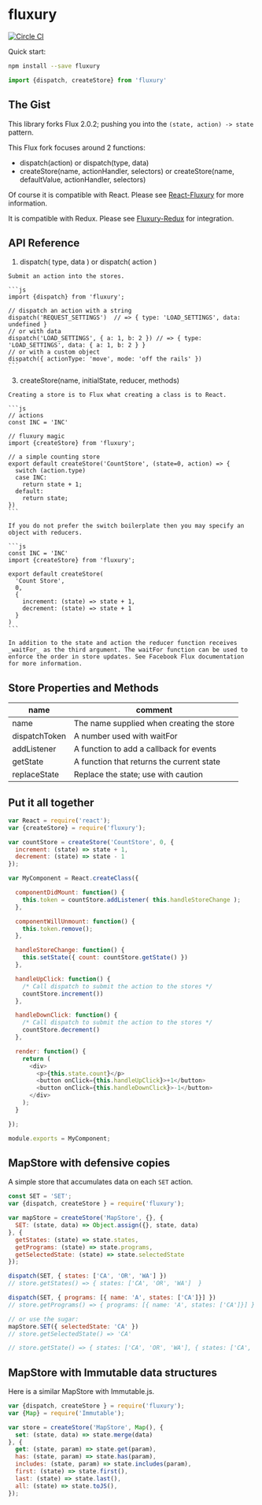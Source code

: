 # fluxury

[![Circle CI](https://circleci.com/gh/FunctionFoundry/fluxury/tree/master.svg?style=svg)](https://circleci.com/gh/FunctionFoundry/fluxury/tree/master)

Quick start:

```sh
npm install --save fluxury
```

```js
import {dispatch, createStore} from 'fluxury'
```

## The Gist

This library forks Flux 2.0.2; pushing you into the `(state, action) -> state` pattern.

This Flux fork focuses around 2 functions:

  - dispatch(action) or dispatch(type, data)
  - createStore(name, actionHandler, selectors) or createStore(name, defaultValue, actionHandler, selectors)

Of course it is compatible with React. Please see [React-Fluxury](https://github.com/FunctionFoundry/react-fluxury) for more information.

It is compatible with Redux. Please see [Fluxury-Redux](https://github.com/FunctionFoundry/fluxury-redux) for integration.

## API Reference

  1. dispatch( type, data ) or dispatch( action )

    Submit an action into the stores.

    ```js
    import {dispatch} from 'fluxury';

    // dispatch an action with a string
    dispatch('REQUEST_SETTINGS')  // => { type: 'LOAD_SETTINGS', data: undefined }
    // or with data
    dispatch('LOAD_SETTINGS', { a: 1, b: 2 }) // => { type: 'LOAD_SETTINGS', data: { a: 1, b: 2 } }
    // or with a custom object
    dispatch({ actionType: 'move', mode: 'off the rails' })
    ```

  3. createStore(name, initialState, reducer, methods)

    Creating a store is to Flux what creating a class is to React.

    ```js
    // actions
    const INC = 'INC'

    // fluxury magic
    import {createStore} from 'fluxury';

    // a simple counting store
    export default createStore('CountStore', (state=0, action) => {
      switch (action.type)
      case INC:
        return state + 1;
      default:
        return state;
    })
    ```

    If you do not prefer the switch boilerplate then you may specify an object with reducers.

    ```js
    const INC = 'INC'
    import {createStore} from 'fluxury';

    export default createStore(
      'Count Store',
      0,
      {
        increment: (state) => state + 1,
        decrement: (state) => state + 1
      }
    )
    ```

    In addition to the state and action the reducer function receives _waitFor_ as the third argument. The waitFor function can be used to enforce the order in store updates. See Facebook Flux documentation for more information.

## Store Properties and Methods

| name | comment |
|---------|------|
| name | The name supplied when creating the store |
| dispatchToken | A number used with waitFor |
| addListener | A function to add a callback for events |
| getState | A function that returns the current state |
| replaceState | Replace the state; use with caution |

## Put it all together

```js
var React = require('react');
var {createStore} = require('fluxury');

var countStore = createStore('CountStore', 0, {
  increment: (state) => state + 1,
  decrement: (state) => state - 1
});

var MyComponent = React.createClass({

  componentDidMount: function() {
    this.token = countStore.addListener( this.handleStoreChange );
  },

  componentWillUnmount: function() {
    this.token.remove();
  },

  handleStoreChange: function() {
    this.setState({ count: countStore.getState() })
  },

  handleUpClick: function() {
    /* Call dispatch to submit the action to the stores */
    countStore.increment())
  },

  handleDownClick: function() {
    /* Call dispatch to submit the action to the stores */
    countStore.decrement()
  },

  render: function() {
    return (
      <div>
        <p>{this.state.count}</p>
        <button onClick={this.handleUpClick}>+1</button>
        <button onClick={this.handleDownClick}>-1</button>
      </div>
    );
  }

});

module.exports = MyComponent;

```

## MapStore with defensive copies

A simple store that accumulates  data on each `SET` action.

```js
const SET = 'SET';
var {dispatch, createStore } = require('fluxury');

var mapStore = createStore('MapStore', {}, {
  SET: (state, data) => Object.assign({}, state, data)
}, {
  getStates: (state) => state.states,
  getPrograms: (state) => state.programs,
  getSelectedState: (state) => state.selectedState
});

dispatch(SET, { states: ['CA', 'OR', 'WA'] })
// store.getStates() => { states: ['CA', 'OR', 'WA']  }

dispatch(SET, { programs: [{ name: 'A', states: ['CA']}] })
// store.getPrograms() => { programs: [{ name: 'A', states: ['CA']}] }

// or use the sugar:
mapStore.SET({ selectedState: 'CA' })
// store.getSelectedState() => 'CA'

// store.getState() => { states: ['CA', 'OR', 'WA'], { states: ['CA', 'OR', 'WA'], programs: [{ name: 'A', states: ['CA']}] }, selectedState: 'CA' }

```

## MapStore with Immutable data structures

Here is a similar MapStore with Immutable.js.

```js
var {dispatch, createStore } = require('fluxury');
var {Map} = require('Immutable');

var store = createStore('MapStore', Map(), {
  set: (state, data) => state.merge(data)
}, {
  get: (state, param) => state.get(param),
  has: (state, param) => state.has(param),
  includes: (state, param) => state.includes(param),
  first: (state) => state.first(),
  last: (state) => state.last(),
  all: (state) => state.toJS(),
});
```
